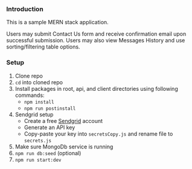 ### Introduction
This is a sample MERN stack application.

Users may submit Contact Us form and receive confirmation email upon successful submission.
Users may also view Messages History and use sorting/filtering table options.

### Setup
1. Clone repo
2. `cd` into cloned repo
3. Install packages in root, api, and client directories using following commands:
    * `npm install`
    * `npm run postinstall`
4. Sendgrid setup
    * Create a free [Sendgrid](https://sendgrid.com/) account
    * Generate an API key
    * Copy-paste your key into `secretsCopy.js` and rename file to `secrets.js`
5. Make sure MongoDb service is running
6. `npm run db:seed` (optional)
7. `npm run start:dev`
